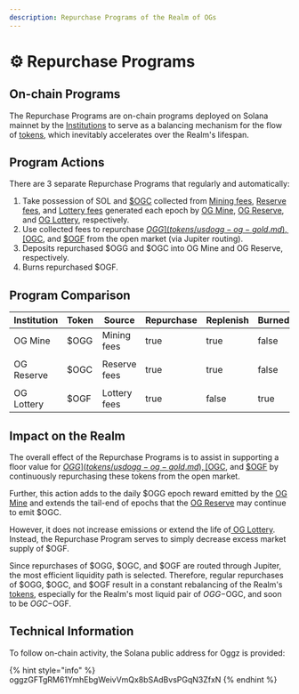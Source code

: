 ```yaml
---
description: Repurchase Programs of the Realm of OGs
---
```


# ⚙️ Repurchase Programs

## On-chain Programs

The Repurchase Programs are on-chain programs deployed on Solana mainnet by the [Institutions](broken-reference) to serve as a balancing mechanism for the flow of [tokens](tokens/), which inevitably accelerates over the Realm's lifespan.

## Program Actions

There are 3 separate Repurchase Programs that regularly and automatically:

1. Take possession of SOL and [$OGC](tokens/usdogc-og-coin.md) collected from [Mining fees](../institutions/og-mine.md#mining-fees), [Reserve fees](../institutions/og-reserve.md#reserve-fees), and [Lottery fees](../institutions/og-lottery.md#lottery-fees) generated each epoch by [OG Mine](../institutions/og-mine.md), [OG Reserve](../institutions/og-reserve.md), and [OG Lottery](../institutions/og-lottery.md), respectively.
2. Use collected fees to repurchase [$OGG](tokens/usdogg-og-gold.md), [$OGC](tokens/usdogc-og-coin.md), and [$OGF](tokens/usdogf-og-fool.md) from the open market (via Jupiter routing).
3. Deposits repurchased $OGG and $OGC into OG Mine and OG Reserve, respectively.
4. Burns repurchased $OGF.

## Program Comparison

<table><thead><tr><th width="121">Institution</th><th width="78">Token</th><th width="126">Source</th><th width="95" data-type="checkbox">Repurchase</th><th width="83" data-type="checkbox">Replenish</th><th data-type="checkbox">Burned</th><th></th></tr></thead><tbody><tr><td>OG Mine</td><td>$OGG</td><td>Mining fees</td><td>true</td><td>true</td><td>false</td><td>oggzGFTgRM61YmhEbgWeivVmQx8bSAdBvsPGqN3ZfxN</td></tr><tr><td>OG Reserve</td><td>$OGC</td><td>Reserve fees</td><td>true</td><td>true</td><td>false</td><td><p></p><p>9amqn5HuK6554dnAEQWJMMGTyrQBVWzKzt9vdVGTBwKo</p></td></tr><tr><td>OG Lottery</td><td>$OGF</td><td>Lottery fees</td><td>true</td><td>false</td><td>true</td><td>(coming soon)</td></tr></tbody></table>

## Impact on the Realm

The overall effect of the Repurchase Programs is to assist in supporting a floor value for [$OGG](tokens/usdogg-og-gold.md), [$OGC](tokens/usdogc-og-coin.md), and [$OGF](tokens/usdogf-og-fool.md) by continuously repurchasing these tokens from the open market.&#x20;

Further, this action adds to the daily $OGG epoch reward emitted by the [OG Mine](../institutions/og-mine.md) and extends the tail-end of epochs that the [OG Reserve](../institutions/og-reserve.md) may continue to emit $OGC.&#x20;

However, it does not increase emissions or extend the life of[ OG Lottery](../institutions/og-lottery.md). Instead, the Repurchase Program serves to simply decrease excess market supply of $OGF.

Since repurchases of $OGG, $OGC, and $OGF are routed through Jupiter, the most efficient liquidity path is selected. Therefore, regular repurchases of $OGG, $OGC, and $OGF result in a constant rebalancing of the Realm's [tokens](tokens/), especially for the Realm's most liquid pair of $OGG-$OGC, and soon to be $OGC-$OGF.

## Technical Information

To follow on-chain activity, the Solana public address for Oggz is provided:

{% hint style="info" %}
oggzGFTgRM61YmhEbgWeivVmQx8bSAdBvsPGqN3ZfxN
{% endhint %}
